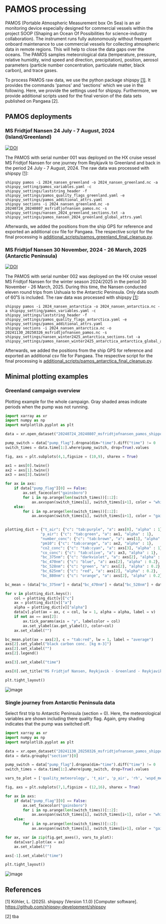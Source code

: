 # PAMOS processing

PAMOS (Portable Atmospheric Measurement box On Sea) is an air monitoring device especially designed for commercial vessels within the project SOOP (Shaping an Ocean Of Possibilities for science-industry collaboration). The instrument runs fully autonomously without frequent onboard maintenance to use commercial vessels for collecting atmospheric data in remote regions. This will help to close the data gaps over the oceans. The PAMOS samples meteorological data (temperature, pressure, relative humidity, wind speed and direction, precipitation), position, aerosol parameters (particle number concentration, particulate matter, black carbon), and trace gases.

To process PAMOS raw data, we use the python package shipspy [[1]](https://github.com/shipspy-development/shipspy). It provides the commands 'pamos' and 'sections' which we use in the following. Here, we provide the settings used for shipspy. Furthermore, we provide additional scripts used for the final version of the data sets published on Pangaea [2].

## PAMOS deployments

### MS Fridtjof Nansen 24 July - 7 August, 2024 (Island/Greenland)
[![DOI](UPDATE)](UPDATE)

The PAMOS with serial number 001 was deployed on the HX cruise vessel MS Fridtjof Nansen for one journey from Reykjavik to Greenland and back in the period 24 July - 7 August, 2024. The raw data was processed with shipspy [[1]](https://github.com/shipspy-development/shipspy):
```
shipspy pamos -i 2024_nansen_greenland -o 2024_nansen_greenland.nc -a shipspy_setting/pamos_variables.yaml -c shipspy_settings/laststring_header -f shipspy_settings/pamos_quality_flags_greenland.yaml -e shipspy_settings/pamos_additional_attrs.yaml
shipspy sections -i 2024_nansen_greenland.nc -o 20240724_20240807_msfridtjofnansen_pamos.nc -s shipspy_settings/nansen_2024_greenland_sections.txt -a shipspy_settings/pamos_nansen_2024_greenland_global_attrs.yaml
```
Afterwards, we added the positions from the ship GPS for reference and exported an additional csv file for Pangaea. The respective script for the final processing is [additional_scripts/pamos_greenland_final_cleanup.py](additional_scripts/pamos_greenland_final_cleanup.py).

### MS Fridtjof Nansen 30 November, 2024 - 26 March, 2025 (Antarctic Peninsula)
[![DOI](UPDATE)](UPDATE)

The PAMOS with serial number 002 was deployed on the HX cruise vessel MS Fridtjof Nansen for the winter season 2024/2025 in the period 30 November - 26 March, 2025. During this time, the Nansen conducted eleven round trips from Ushuaia to the Antarctic Peninsula. Only data south of 60˚S is included. The raw data was processed with shipspy [[1]](https://github.com/shipspy-development/shipspy):
```
shipspy pamos -i 2024_nansen_antarctica -o 2024_nansen_antarctica.nc -a shipspy_setting/pamos_variables.yaml -c shipspy_settings/laststring_header -f shipspy_settings/pamos_quality_flags_antarctica.yaml -e shipspy_settings/pamos_additional_attrs.yaml
shipspy sections -i 2024_nansen_antarctica.nc -o 20241130_20250326_msfridtjofnansen_pamos.nc -s shipspy_settings/nansen_winter2425_antarctica_sections.txt -a shipspy_settings/pamos_nansen_winter2425_antarctica_antarctica_global_attrs.yaml
```
Afterwards, we added the positions from the ship GPS for reference and exported an additional csv file for Pangaea. The respective script for the final processing is [additional_scripts/pamos_antarctica_final_cleanup.py](additional_scripts/pamos_antarctica_final_cleanup.py).
## Minimal plotting examples

### Greenland campaign overview

Plotting example for the whole campaign. Gray shaded areas indicate periods when the pump was not running.

```python
import xarray as xr
import numpy as np
import matplotlib.pyplot as plt

data = xr.open_dataset("20240724_20240807_msfridtjofnansen_pamos_shipposition.nc")

pump_switch = data["pump_flag"].dropna(dim="time").diff("time") != 0
switch_times = data.time[1:].where(pump_switch, drop=True).values

fig, axs = plt.subplots(4,1,figsize = (10,9), sharex = True)

ax1 = axs[0].twinx()
ax2 = axs[1].twinx()
ax3 = axs[3].twinx()

for ax in axs:
    if data["pump_flag"][0] == False:
        ax.set_facecolor("gainsboro")
        for i in np.arange(len(switch_times))[::2]:
            ax.axvspan(switch_times[i], switch_times[i+1], color = "white")
    else:
        for i in np.arange(len(switch_times))[::2]:
            ax.axvspan(switch_times[i], switch_times[i+1], color = "gainsboro")
        

plotting_dict = {"t_air": {"c": "tab:purple", "a": axs[0], "alpha" : 1},
                "p_air": {"c": "tab:green", "a": ax1, "alpha" : 1},
                "number_conc": {"c": "tab:brown", "a": axs[1], "alpha" : 1},
                "pm10": {"c": "tab:orange", "a": ax2, "alpha" : 1},
                "co2_conc": {"c": "tab:cyan", "a": axs[3], "alpha" : 1},
                "co_conc": {"c": "tab:olive", "a": ax3, "alpha" : 1},
                "bc_375nm": {"c": "darkviolet", "a": axs[2], "alpha" : 0.2},
                "bc_470nm": {"c": "blue", "a": axs[2], "alpha" : 0.2},
                "bc_528nm": {"c": "green", "a": axs[2], "alpha" : 0.2},
                "bc_625nm": {"c": "red", "a": axs[2], "alpha" : 0.2},
                "bc_880nm": {"c": "orange", "a": axs[2], "alpha" : 0.2}}

bc_mean = (data["bc_375nm"] + data["bc_470nm"] + data["bc_528nm"] + data["bc_625nm"] + data["bc_880nm"])/5

for v in plotting_dict.keys():
    col = plotting_dict[v]["c"]
    ax = plotting_dict[v]["a"]
    alpha = plotting_dict[v]["alpha"]
    data[v].plot(ax = ax, c = col, lw = 1, alpha = alpha, label = v)
    if not ax == axs[2]:
        ax.tick_params(axis = "y", labelcolor = col)
        ax.set_ylabel(ax.get_ylabel(), color=col)
    ax.set_xlabel("")

bc_mean.plot(ax = axs[2], c = "tab:red", lw = 1, label = "average")
axs[2].set_ylabel("black carbon conc. [kg m-3]")
axs[2].set_xlabel("")
axs[2].legend()

axs[3].set_xlabel("time")

axs[0].set_title("MS Fridtjof Nansen, Reykjavik - Greenland - Reykjavik")

plt.tight_layout()
```
![image](plots/nansen_greenland_overview.png)

### Single journey from Antarctic Peninsula data

Select first trip to Antarctic Peninsula (section = 0). Here, the meteorological variables are shown including there quality flag. Again, grey shading indicates that the pump was switched off.

```python
import xarray as xr
import numpy as np
import matplotlib.pyplot as plt

data = xr.open_dataset("20241130_20250326_msfridtjofnansen_pamos_shipposition.nc")
data = data.groupby("section")[0]

pump_switch = data["pump_flag"].dropna(dim="time").diff("time") != 0
switch_times = data.time[1:].where(pump_switch, drop=True).values

vars_to_plot = ['quality_meteorology', 't_air', 'p_air', 'rh', 'wspd_mean', 'wdir_mean', 'precip_rate']

fig, axs = plt.subplots(7,1,figsize = (12,16), sharex = True)

for ax in axs:
    if data["pump_flag"][0] == False:
        ax.set_facecolor("gainsboro")
        for i in np.arange(len(switch_times))[::2]:
            ax.axvspan(switch_times[i], switch_times[i+1], color = "white")
    else:
        for i in np.arange(len(switch_times))[::2]:
            ax.axvspan(switch_times[i], switch_times[i+1], color = "gainsboro")

for ax, var in zip(fig.get_axes(), vars_to_plot):
    data[var].plot(ax = ax)
    ax.set_xlabel("")

axs[-1].set_xlabel("time")

plt.tight_layout()
```
![image](plots/nansen_peninsula_meteorology_overview.png)

## References

[1] Köhler, L. (2025). shipspy (Version 1.1.0) [Computer software]. https://github.com/shipspy-development/shipspy

[2] tba
